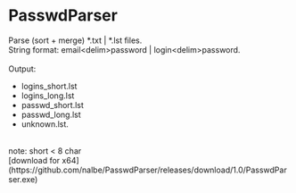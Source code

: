 # PasswdParser

Parse (sort + merge) *.txt | *.lst files. <br>
String format: email\<delim\>password | login\<delim\>password. <br>
<br>
Output:
- logins_short.lst
- logins_long.lst
- passwd_short.lst
- passwd_long.lst
- unknown.lst.
<br>
note: short < 8 char
<br>
[download for x64](https://github.com/nalbe/PasswdParser/releases/download/1.0/PasswdParser.exe)
